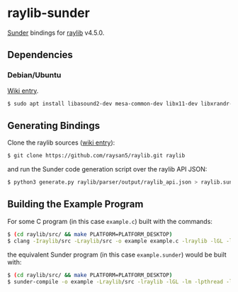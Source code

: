 # raylib-sunder

[Sunder](https://github.com/ashn-dot-dev/sunder) bindings for [raylib](https://github.com/raysan5/raylib) v4.5.0.

## Dependencies
### Debian/Ubuntu

[Wiki entry](https://github.com/raysan5/raylib/wiki/Working-on-GNU-Linux#ubuntu).

```sh
$ sudo apt install libasound2-dev mesa-common-dev libx11-dev libxrandr-dev libxi-dev xorg-dev libgl1-mesa-dev libglu1-mesa-dev
```

## Generating Bindings
Clone the raylib sources ([wiki entry](https://github.com/raysan5/raylib/wiki/Working-on-GNU-Linux#build-raylib-using-make)):

```sh
$ git clone https://github.com/raysan5/raylib.git raylib
```

and run the Sunder code generation script over the raylib API JSON:

```sh
$ python3 generate.py raylib/parser/output/raylib_api.json > raylib.sunder
```

## Building the Example Program
For some C program (in this case `example.c`) built with the commands:

```sh
$ (cd raylib/src/ && make PLATFORM=PLATFORM_DESKTOP)
$ clang -Iraylib/src -Lraylib/src -o example example.c -lraylib -lGL -lm -lpthread -ldl -lrt -lX11
```

the equivalent Sunder program (in this case `example.sunder`) would be built with:

```sh
$ (cd raylib/src/ && make PLATFORM=PLATFORM_DESKTOP)
$ sunder-compile -o example -Lraylib/src -lraylib -lGL -lm -lpthread -ldl -lrt -lX11 example.sunder
```
